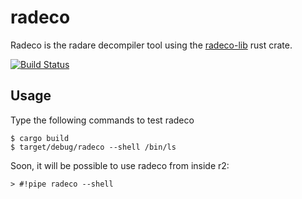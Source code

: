 # radeco

Radeco is the radare decompiler tool using the [radeco-lib](https://github.com/radare/radeco-lib) rust crate.

[![Build Status](https://travis-ci.org/radare/radeco.svg)](https://travis-ci.org/radare/radeco)

## Usage

Type the following commands to test radeco

	$ cargo build
	$ target/debug/radeco --shell /bin/ls

Soon, it will be possible to use radeco from inside r2:

	> #!pipe radeco --shell
